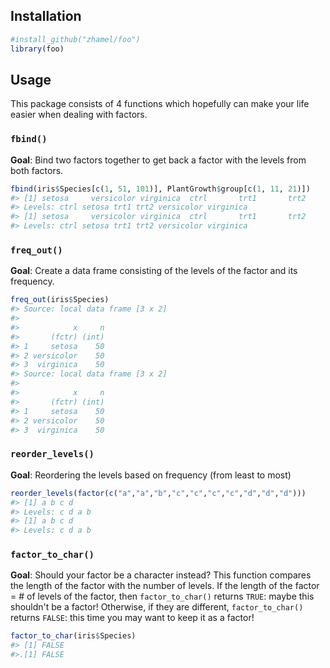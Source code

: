 <!-- README.md is generated from README.Rmd. Please edit that file -->
Installation
------------

``` r
#install_github("zhamel/foo")
library(foo)
```

Usage
-----

This package consists of 4 functions which hopefully can make your life easier when dealing with factors.

### `fbind()`

**Goal**: Bind two factors together to get back a factor with the levels from both factors.

``` r
fbind(iris$Species[c(1, 51, 101)], PlantGrowth$group[c(1, 11, 21)])
#> [1] setosa     versicolor virginica  ctrl       trt1       trt2      
#> Levels: ctrl setosa trt1 trt2 versicolor virginica
#> [1] setosa     versicolor virginica  ctrl       trt1       trt2      
#> Levels: ctrl setosa trt1 trt2 versicolor virginica
```

### `freq_out()`

**Goal**: Create a data frame consisting of the levels of the factor and its frequency.

``` r
freq_out(iris$Species)
#> Source: local data frame [3 x 2]
#> 
#>            x     n
#>       (fctr) (int)
#> 1     setosa    50
#> 2 versicolor    50
#> 3  virginica    50
#> Source: local data frame [3 x 2]
#> 
#>            x     n
#>       (fctr) (int)
#> 1     setosa    50
#> 2 versicolor    50
#> 3  virginica    50
```

### `reorder_levels()`

**Goal**: Reordering the levels based on frequency (from least to most)

``` r
reorder_levels(factor(c("a","a","b","c","c","c","c","d","d","d")))
#> [1] a b c d
#> Levels: c d a b
#> [1] a b c d
#> Levels: c d a b
```

### `factor_to_char()`

**Goal**: Should your factor be a character instead? This function compares the length of the factor with the number of levels. If the length of the factor = \# of levels of the factor, then `factor_to_char()` returns `TRUE`: maybe this shouldn't be a factor! Otherwise, if they are different, `factor_to_char()` returns `FALSE`: this time you may want to keep it as a factor!

``` r
factor_to_char(iris$Species)
#> [1] FALSE
#>.[1] FALSE
```
